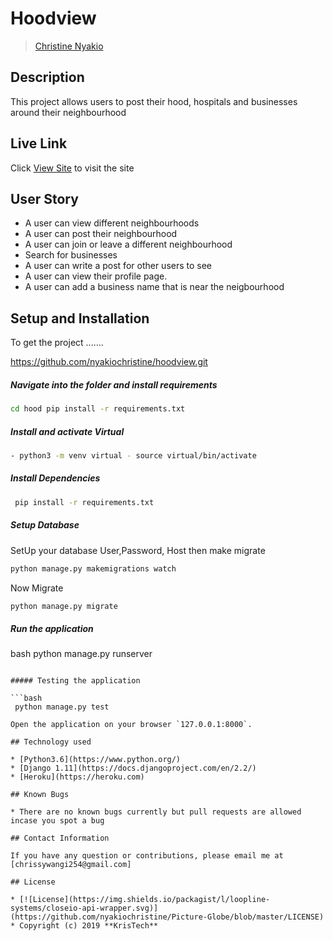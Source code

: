 # Hoodview

>[Christine Nyakio](https://github.com/nyakiochristine)  
  
## Description  

This project allows users to post their hood, hospitals and businesses around their neighbourhood

## Live Link  

 Click [View Site](https://hoodart.herokuapp.com/)  to visit the site
  
## User Story  
  
* A user can view different neighbourhoods  
* A user can post their neighbourhood
* A user can join or leave a different neighbourhood  
* Search for businesses  
* A user can write a post for other users to see
* A user can view their profile page.
* A user can add a business name that is near the neigbourhood
  
## Setup and Installation  

To get the project .......  

<https://github.com/nyakiochristine/hoodview.git>


##### Navigate into the folder and install requirements  

 ```bash
 cd hood pip install -r requirements.txt 
 ```

##### Install and activate Virtual  

```bash
- python3 -m venv virtual - source virtual/bin/activate
```

##### Install Dependencies  

```bash
 pip install -r requirements.txt 
```

##### Setup Database  

  SetUp your database User,Password, Host then make migrate  

 ```bash
python manage.py makemigrations watch
 ```

 Now Migrate

```bash
python manage.py migrate 
```

##### Run the application

bash
python manage.py runserver

```

##### Testing the application  

```bash
 python manage.py test 

Open the application on your browser `127.0.0.1:8000`.  
  
## Technology used  
  
* [Python3.6](https://www.python.org/)  
* [Django 1.11](https://docs.djangoproject.com/en/2.2/)  
* [Heroku](https://heroku.com)  

## Known Bugs

* There are no known bugs currently but pull requests are allowed incase you spot a bug  
  
## Contact Information

If you have any question or contributions, please email me at [chrissywangi254@gmail.com]  
  
## License

* [![License](https://img.shields.io/packagist/l/loopline-systems/closeio-api-wrapper.svg)](https://github.com/nyakiochristine/Picture-Globe/blob/master/LICENSE)  
* Copyright (c) 2019 **KrisTech**
